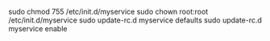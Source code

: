 sudo chmod 755 /etc/init.d/myservice 
sudo chown root:root /etc/init.d/myservice 
sudo update-rc.d myservice defaults
sudo update-rc.d myservice enable
